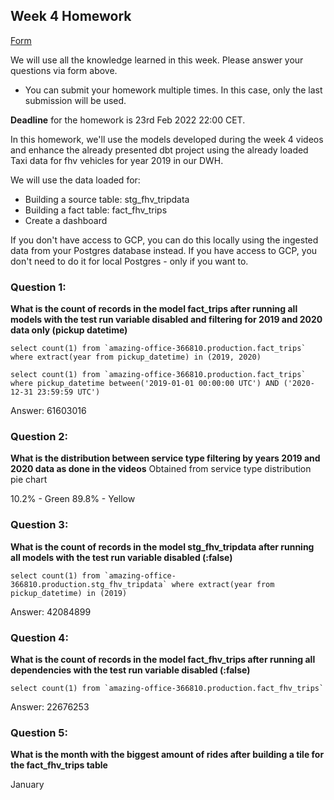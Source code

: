 ## Week 4 Homework 
[Form](https://forms.gle/B5CXshja3MRbscVG8) 

We will use all the knowledge learned in this week. Please answer your questions via form above.  
* You can submit your homework multiple times. In this case, only the last submission will be used. 

**Deadline** for the homework is 23rd Feb 2022 22:00 CET.


In this homework, we'll use the models developed during the week 4 videos and enhance the already presented dbt project using the already loaded Taxi data for fhv vehicles for year 2019 in our DWH.

We will use the data loaded for:
* Building a source table: stg_fhv_tripdata
* Building a fact table: fact_fhv_trips
* Create a dashboard 

If you don't have access to GCP, you can do this locally using the ingested data from your Postgres database
instead. If you have access to GCP, you don't need to do it for local Postgres -
only if you want to.

### Question 1: 
**What is the count of records in the model fact_trips after running all models with the test run variable disabled and filtering for 2019 and 2020 data only (pickup datetime)**  
```
select count(1) from `amazing-office-366810.production.fact_trips` where extract(year from pickup_datetime) in (2019, 2020)

select count(1) from `amazing-office-366810.production.fact_trips` where pickup_datetime between('2019-01-01 00:00:00 UTC') AND ('2020-12-31 23:59:59 UTC')
```

Answer: 61603016

### Question 2: 
**What is the distribution between service type filtering by years 2019 and 2020 data as done in the videos**
Obtained from service type distribution pie chart 

10.2% - Green
89.8% - Yellow

### Question 3: 
**What is the count of records in the model stg_fhv_tripdata after running all models with the test run variable disabled (:false)**  
```
select count(1) from `amazing-office-366810.production.stg_fhv_tripdata` where extract(year from pickup_datetime) in (2019)
```

Answer: 42084899

### Question 4: 
**What is the count of records in the model fact_fhv_trips after running all dependencies with the test run variable disabled (:false)**  
```
select count(1) from `amazing-office-366810.production.fact_fhv_trips`
```

Answer: 22676253

### Question 5: 
**What is the month with the biggest amount of rides after building a tile for the fact_fhv_trips table**

January


